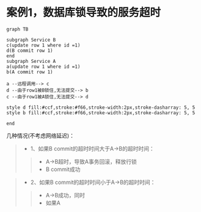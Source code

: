 # 案例1，数据库锁导致的服务超时

```mermaid
graph TB

subgraph Service B
c(update row 1 where id =1)
d(B commit row 1)
end
subgraph Service A
a(update row 1 where id =1)
b(A commit row 1)

a --远程调用--> c
d --由于row1被B锁住,无法提交--> b
c --由于row1被A锁住,无法提交--> d

style d fill:#ccf,stroke:#f66,stroke-width:2px,stroke-dasharray: 5, 5
style b fill:#ccf,stroke:#f66,stroke-width:2px,stroke-dasharray: 5, 5

end
```
几种情况(不考虑网络延迟)：
>- 1、如果B commit的超时时间大于A->B的超时时间：
>>- A->B超时，导致A事务回滚，释放行锁
>>- B commit成功

>- 2、如果B commit的超时时间小于A->B的超时时间：
>>- A->B成功，同时
>>- 如果A 
<!--stackedit_data:
eyJoaXN0b3J5IjpbLTIxMTk0ODcwNDZdfQ==
-->